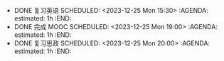 - DONE 复习英语
  SCHEDULED: <2023-12-25 Mon 15:30>
  :AGENDA:
  estimated: 1h
  :END:
- DONE 完成 MOOC
  SCHEDULED: <2023-12-25 Mon 19:00>
  :AGENDA:
  estimated: 1h
  :END:
- DONE 复习思政
  SCHEDULED: <2023-12-25 Mon 20:00>
  :AGENDA:
  estimated: 1h
  :END: